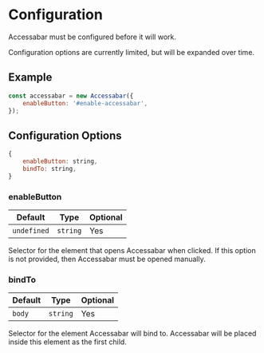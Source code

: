 # Configuration
Accessabar must be configured before it will work.

Configuration options are currently limited, but will be expanded over time. 

## Example
```javascript
const accessabar = new Accessabar({
    enableButton: '#enable-accessabar',
});
```

## Configuration Options
```javascript
{
    enableButton: string,
    bindTo: string,
}
```

### enableButton
Default | Type | Optional
--- | --- | ---
`undefined` | `string` | Yes

Selector for the element that opens Accessabar when clicked.
If this option is not provided, then Accessabar must be opened manually.

### bindTo
Default | Type | Optional
--- | --- | ---
`body` | `string` | Yes

Selector for the element Accessabar will bind to. Accessabar will be placed inside this element as the first child.

